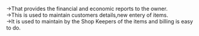 ->That provides the financial and economic reports to the owner.<br>
->This is used to maintain customers details,new entery of items.<br>
->It is used to maintain by the Shop Keepers of the items and billing is easy to do.<br>

